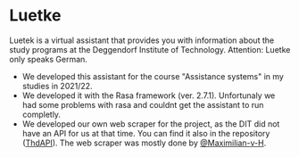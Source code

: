 # Luetke
Luetek is a virtual assistant that provides you with information about the study programs at the Deggendorf Institute of Technology. 
Attention: Luetke only speaks German.

- We developed this assistant for the course "Assistance systems" in my studies in 2021/22.
- We developed it with the Rasa framework (ver. 2.7.1). Unfortunaly we had some problems with rasa and couldnt get the assistant to run completly.
- We developed our own web scraper for the project, as the DIT did not have an API for us at that time. You can find it also in the repository ([ThdAPI](https://github.com/phillipgraf/Luetke/tree/master/ThdAPI)). The web scraper was mostly done by [@Maximilian-v-H](https://github.com/Maximilian-v-H).
